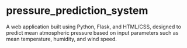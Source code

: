 # pressure_prediction_system
A web application built using Python, Flask, and HTML/CSS, designed to predict mean atmospheric pressure based on input parameters such as mean temperature, humidity, and wind speed. 
